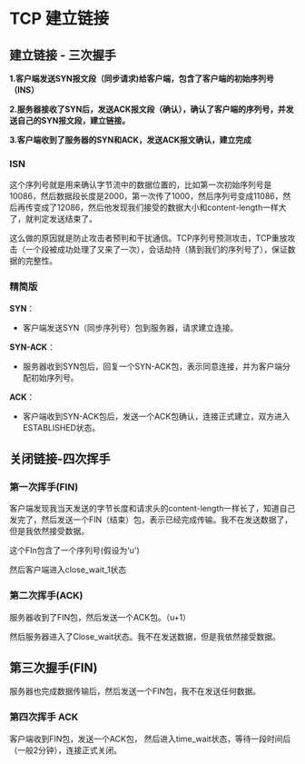 # TCP 建立链接

## 建立链接 - 三次握手

**1.客户端发送SYN报文段（同步请求)给客户端，包含了客户端的初始序列号（INS）**

**2.服务器接收了SYN后，发送ACK报文段（确认），确认了客户端的序列号，并发送自己的SYN报文段，建立链接。**

**3.客户端收到了服务器的SYN和ACK，发送ACK报文确认，建立完成**

### ISN

​	这个序列号就是用来确认字节流中的数据位置的，比如第一次初始序列号是10086，然后数据段长度是2000，第一次传了1000，然后序列号变成11086，然后再传变成了12086，然后他发现我们接受的数据大小和content-length一样大了，就判定发送结束了。

​	这么做的原因就是防止攻击者预判和干扰通信。TCP序列号预测攻击，TCP重放攻击（一个段被成功处理了又来了一次），会话劫持（猜到我们的序列号了），保证数据的完整性。

### 精简版

**SYN**：

- 客户端发送SYN（同步序列号）包到服务器，请求建立连接。

**SYN-ACK**：

- 服务器收到SYN包后，回复一个SYN-ACK包，表示同意连接，并为客户端分配初始序列号。

**ACK**：

- 客户端收到SYN-ACK包后，发送一个ACK包确认，连接正式建立，双方进入ESTABLISHED状态。

## 关闭链接-四次挥手

### 第一次挥手(FIN)

客户端发现我当天发送的字节长度和请求头的content-length一样长了，知道自己发完了，然后发送一个FIN（结束）包，表示已经完成传输。我不在发送数据了，但是我依然接受数据。

这个FIn包含了一个序列号(假设为'u')

然后客户端进入close_wait_1状态

### 第二次挥手(ACK)

服务器收到了FIN包，然后发送一个ACK包。（u+1）

然后服务器进入了Close_wait状态。我不在发送数据，但是我依然接受数据。

## 第三次握手(FIN)

服务器也完成数据传输后，然后发送一个FIN包，我不在发送任何数据。

### 第四次挥手 ACK

客户端收到FIN包，发送一个ACK包， 然后进入time_wait状态，等待一段时间后（一般2分钟），连接正式关闭。